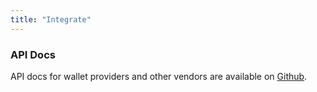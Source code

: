 ```yaml
---
title: "Integrate"
---
```


### API Docs

API docs for wallet providers and other vendors are available on [Github](https://github.com/public-awesome/names/blob/main/API.md).
